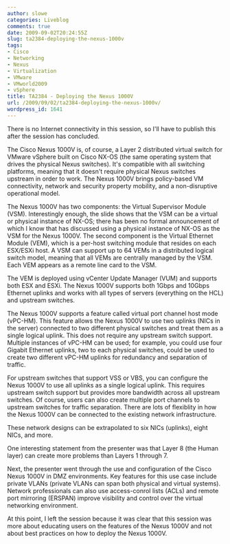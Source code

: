 ```yaml
---
author: slowe
categories: Liveblog
comments: true
date: 2009-09-02T20:24:55Z
slug: ta2384-deploying-the-nexus-1000v
tags:
- Cisco
- Networking
- Nexus
- Virtualization
- VMware
- VMworld2009
- vSphere
title: TA2384 - Deploying the Nexus 1000V
url: /2009/09/02/ta2384-deploying-the-nexus-1000v/
wordpress_id: 1641
---
```


There is no Internet connectivity in this session, so I'll have to publish this after the session has concluded.

The Cisco Nexus 1000V is, of course, a Layer 2 distributed virtual switch for VMware vSphere built on Cisco NX-OS (the same operating system that drives the physical Nexus switches). It's compatible with all switching platforms, meaning that it doesn't require physical Nexus switches upstream in order to work. The Nexus 1000V brings policy-based VM connectivity, network and security property mobility, and a non-disruptive operational model.

The Nexus 1000V has two components: the Virtual Supervisor Module (VSM). Interestingly enough, the slide shows that the VSM can be a virtual or physical instance of NX-OS; there has been no formal announcement of which I know that has discussed using a physical instance of NX-OS as the VSM for the Nexus 1000V. The second component is the Virtual Ethernet Module (VEM), which is a per-host switching module that resides on each ESX/ESXi host. A VSM can support up to 64 VEMs in a distributed logical switch model, meaning that all VEMs are centrally managed by the VSM. Each VEM appears as a remote line card to the VSM.

The VEM is deployed using vCenter Update Manager (VUM) and supports both ESX and ESXi. The Nexus 1000V supports both 1Gbps and 10Gbps Ethernet uplinks and works with all types of servers (everything on the HCL) and upstream switches.

The Nexus 1000V supports a feature called virtual port channel host mode (vPC-HM). This feature allows the Nexus 1000V to use two uplinks (NICs in the server) connected to two different physical switches and treat them as a single logical uplink. This does not require any upstream switch support. Multiple instances of vPC-HM can be used; for example, you could use four Gigabit Ethernet uplinks, two to each physical switches, could be used to create two different vPC-HM uplinks for redundancy and separation of traffic.

For upstream switches that support VSS or VBS, you can configure the Nexus 1000V to use all uplinks as a single logical uplink. This requires upstream switch support but provides more bandwidth across all upstream switches. Of course, users can also create multiple port channels to upstream switches for traffic separation. There are lots of flexiblity in how the Nexus 1000V can be connected to the existing network infrastructure.

These network designs can be extrapolated to six NICs (uplinks), eight NICs, and more.

One interesting statement from the presenter was that Layer 8 (the Human layer) can create more problems than Layers 1 through 7.

Next, the presenter went through the use and configuration of the Cisco Nexus 1000V in DMZ environments. Key features for this use case include private VLANs (private VLANs can span both physical and virtual systems). Network professionals can also use access-conrol lists (ACLs) and remote port mirroring (ERSPAN) improve visibility and control over the virtual networking environment.

At this point, I left the session because it was clear that this session was more about educating users on the features of the Nexus 1000V and not about best practices on how to deploy the Nexus 1000V.
